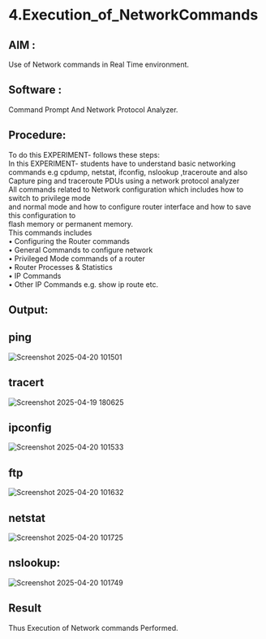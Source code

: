 # 4.Execution_of_NetworkCommands
## AIM :
Use of Network commands in Real Time environment.

## Software : 
Command Prompt And Network Protocol Analyzer.

## Procedure: 

To do this EXPERIMENT- follows these steps:
<BR>
In this EXPERIMENT- students have to understand basic networking commands e.g cpdump, netstat, ifconfig, nslookup ,traceroute and also Capture ping and traceroute PDUs using a network protocol analyzer 
<BR>
All commands related to Network configuration which includes how to switch to privilege mode
<BR>
and normal mode and how to configure router interface and how to save this configuration to
<BR>
flash memory or permanent memory.
<BR>
This commands includes
<BR>
• Configuring the Router commands
<BR>
• General Commands to configure network
<BR>
• Privileged Mode commands of a router 
<BR>
• Router Processes & Statistics
<BR>
• IP Commands
<BR>
• Other IP Commands e.g. show ip route etc.
<BR>

## Output:

## ping

![Screenshot 2025-04-20 101501](https://github.com/user-attachments/assets/c0f4b8f2-ceaa-4cfe-a83f-5c05749b3458)

## tracert

![Screenshot 2025-04-19 180625](https://github.com/user-attachments/assets/d491add4-371b-4ea0-ac94-7318f2fef27b)

## ipconfig

![Screenshot 2025-04-20 101533](https://github.com/user-attachments/assets/682190c7-60c8-4cee-9090-fbe894c06d56)

## ftp

![Screenshot 2025-04-20 101632](https://github.com/user-attachments/assets/645fe413-2a67-43c1-91d9-8bf54940e9f5)

## netstat

![Screenshot 2025-04-20 101725](https://github.com/user-attachments/assets/c81a9563-bdf2-42b6-acb4-e229e9902dcc)

## nslookup:

![Screenshot 2025-04-20 101749](https://github.com/user-attachments/assets/d1c02b87-0983-4b23-88c2-976a78a28835)

## Result
Thus Execution of Network commands Performed. 
